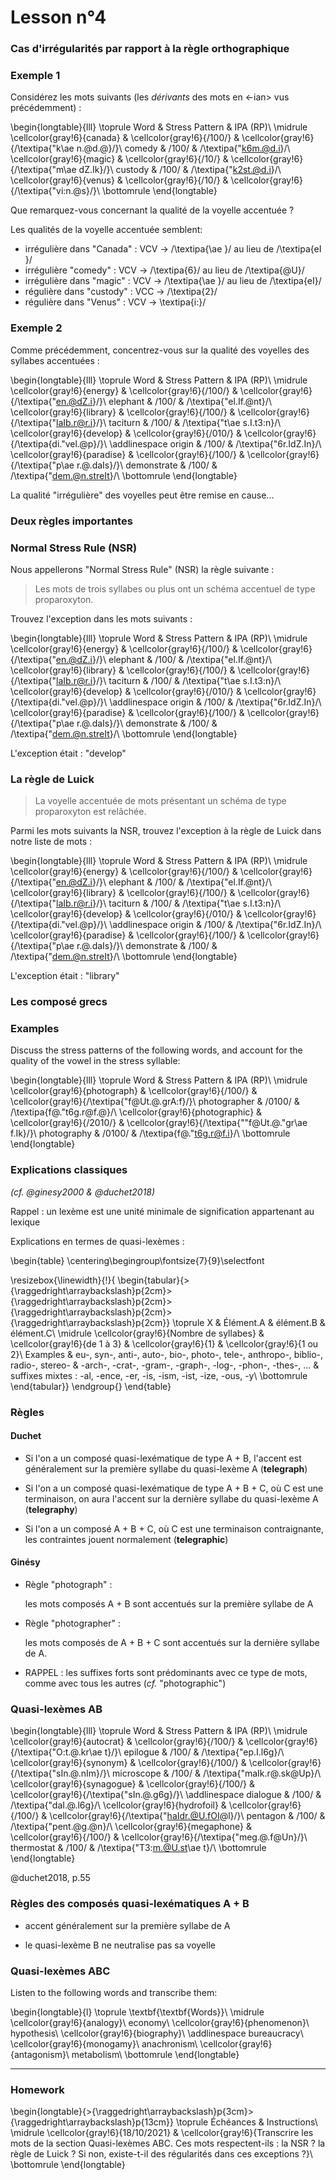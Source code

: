 # Lesson n°4



### Cas d'irrégularités par rapport à la règle orthographique

### Exemple 1

Considérez les mots suivants (les *dérivants* des mots en <-ian> vus précédemment) :


\begin{longtable}{lll}
\toprule
Word & Stress Pattern & IPA (RP)\\
\midrule
\cellcolor{gray!6}{canada} & \cellcolor{gray!6}{/100/} & \cellcolor{gray!6}{/\textipa{"k\ae n.@d.@}/}\\
comedy & /100/ & /\textipa{"k6m.@d.i}/\\
\cellcolor{gray!6}{magic} & \cellcolor{gray!6}{/10/} & \cellcolor{gray!6}{/\textipa{"m\ae dZ.Ik}/}\\
custody & /100/ & /\textipa{"k2st.@d.i}/\\
\cellcolor{gray!6}{venus} & \cellcolor{gray!6}{/10/} & \cellcolor{gray!6}{/\textipa{"vi:n.@s}/}\\
\bottomrule
\end{longtable}

Que remarquez-vous concernant la qualité de la voyelle accentuée ?



Les qualités de la voyelle accentuée semblent:
 
* irrégulière dans "Canada" : VCV $\rightarrow$ /\textipa{\ae }/ au lieu de /\textipa{eI
  }/ 
* irrégulière "comedy" : VCV $\rightarrow$  /\textipa{6}/ au lieu de /\textipa{@U}/ 
* irrégulière dans "magic" : VCV $\rightarrow$  /\textipa{\ae }/ au lieu de /\textipa{eI}/ 
* régulière dans "custody" : VCC $\rightarrow$  /\textipa{2}/ 
* régulière dans "Venus" : VCV $\rightarrow$  \textipa{i:}/ 
 


### Exemple 2

Comme précédemment,  concentrez-vous sur la qualité des voyelles des syllabes accentuées :

\begin{longtable}{lll}
\toprule
Word & Stress Pattern & IPA (RP)\\
\midrule
\cellcolor{gray!6}{energy} & \cellcolor{gray!6}{/100/} & \cellcolor{gray!6}{/\textipa{"en.@dZ.i}/}\\
elephant & /100/ & /\textipa{"el.If.@nt}/\\
\cellcolor{gray!6}{library} & \cellcolor{gray!6}{/100/} & \cellcolor{gray!6}{/\textipa{"laIb.r@r.i}/}\\
taciturn & /100/ & /\textipa{"t\ae s.I.t3:n}/\\
\cellcolor{gray!6}{develop} & \cellcolor{gray!6}{/010/} & \cellcolor{gray!6}{/\textipa{di."vel.@p}/}\\
\addlinespace
origin & /100/ & /\textipa{"6r.IdZ.In}/\\
\cellcolor{gray!6}{paradise} & \cellcolor{gray!6}{/100/} & \cellcolor{gray!6}{/\textipa{"p\ae r.@.daIs}/}\\
demonstrate & /100/ & /\textipa{"dem.@n.streIt}/\\
\bottomrule
\end{longtable}

La qualité "irrégulière" des voyelles peut être remise en cause...


 
### Deux règles importantes

### Normal Stress Rule (NSR)

Nous appellerons "Normal Stress Rule" (NSR) la règle suivante :

> Les mots de trois syllabes ou plus ont un schéma accentuel de type proparoxyton.



Trouvez l'exception dans les mots suivants :
 

\begin{longtable}{lll}
\toprule
Word & Stress Pattern & IPA (RP)\\
\midrule
\cellcolor{gray!6}{energy} & \cellcolor{gray!6}{/100/} & \cellcolor{gray!6}{/\textipa{"en.@dZ.i}/}\\
elephant & /100/ & /\textipa{"el.If.@nt}/\\
\cellcolor{gray!6}{library} & \cellcolor{gray!6}{/100/} & \cellcolor{gray!6}{/\textipa{"laIb.r@r.i}/}\\
taciturn & /100/ & /\textipa{"t\ae s.I.t3:n}/\\
\cellcolor{gray!6}{develop} & \cellcolor{gray!6}{/010/} & \cellcolor{gray!6}{/\textipa{di."vel.@p}/}\\
\addlinespace
origin & /100/ & /\textipa{"6r.IdZ.In}/\\
\cellcolor{gray!6}{paradise} & \cellcolor{gray!6}{/100/} & \cellcolor{gray!6}{/\textipa{"p\ae r.@.daIs}/}\\
demonstrate & /100/ & /\textipa{"dem.@n.streIt}/\\
\bottomrule
\end{longtable}



L'exception était : "develop"
 


### La règle de Luick

> La voyelle accentuée de mots présentant un schéma de type proparoxyton est relâchée.



Parmi les mots suivants la NSR, trouvez l'exception à la règle de Luick dans notre liste de mots :
 

\begin{longtable}{lll}
\toprule
Word & Stress Pattern & IPA (RP)\\
\midrule
\cellcolor{gray!6}{energy} & \cellcolor{gray!6}{/100/} & \cellcolor{gray!6}{/\textipa{"en.@dZ.i}/}\\
elephant & /100/ & /\textipa{"el.If.@nt}/\\
\cellcolor{gray!6}{library} & \cellcolor{gray!6}{/100/} & \cellcolor{gray!6}{/\textipa{"laIb.r@r.i}/}\\
taciturn & /100/ & /\textipa{"t\ae s.I.t3:n}/\\
\cellcolor{gray!6}{develop} & \cellcolor{gray!6}{/010/} & \cellcolor{gray!6}{/\textipa{di."vel.@p}/}\\
\addlinespace
origin & /100/ & /\textipa{"6r.IdZ.In}/\\
\cellcolor{gray!6}{paradise} & \cellcolor{gray!6}{/100/} & \cellcolor{gray!6}{/\textipa{"p\ae r.@.daIs}/}\\
demonstrate & /100/ & /\textipa{"dem.@n.streIt}/\\
\bottomrule
\end{longtable}



L'exception était : "library"



### Les composé grecs

### Examples

Discuss the stress patterns of the following words, and account for the quality of the 
vowel in the stress syllable:


\begin{longtable}{lll}
\toprule
Word & Stress Pattern & IPA (RP)\\
\midrule
\cellcolor{gray!6}{photograph} & \cellcolor{gray!6}{/100/} & \cellcolor{gray!6}{/\textipa{"f@Ut.@.grA:f}/}\\
photographer & /0100/ & /\textipa{f@."t6g.r@f.@}/\\
\cellcolor{gray!6}{photographic} & \cellcolor{gray!6}{/2010/} & \cellcolor{gray!6}{/\textipa{""f@Ut.@."gr\ae f.Ik}/}\\
photography & /0100/ & /\textipa{f@."t6g.r@f.i}/\\
\bottomrule
\end{longtable}



### Explications classiques 

*(cf. @ginesy2000 & @duchet2018)*

Rappel : un lexème est une unité minimale de signification appartenant au lexique

Explications en termes de quasi-lexèmes :



\begin{table}
\centering\begingroup\fontsize{7}{9}\selectfont

\resizebox{\linewidth}{!}{
\begin{tabular}{>{\raggedright\arraybackslash}p{2cm}>{\raggedright\arraybackslash}p{2cm}>{\raggedright\arraybackslash}p{2cm}>{\raggedright\arraybackslash}p{2cm}}
\toprule
X & Élément.A & élément.B & élément.C\\
\midrule
\cellcolor{gray!6}{Nombre de syllabes} & \cellcolor{gray!6}{de 1 à 3} & \cellcolor{gray!6}{1} & \cellcolor{gray!6}{1 ou 2}\\
Examples & eu-, syn-, anti-, auto-, bio-, photo-, tele-, anthropo-, biblio-, radio-, stereo- & -arch-, -crat-, -gram-, -graph-, -log-, -phon-, -thes-, ... & suffixes mixtes : -al, -ence, -er, -is, -ism, -ist, -ize, -ous, -y\\
\bottomrule
\end{tabular}}
\endgroup{}
\end{table}



### Règles 

#### Duchet

* Si l'on a un composé quasi-lexématique de type A + B, l'accent est généralement sur la première syllabe du quasi-lexème A (**telegraph**)

* Si l'on a un composé quasi-lexématique de type A + B + C, où C est une terminaison, on aura l'accent sur la dernière syllabe du quasi-lexème A (**telegraphy**)

* Si l'on a un composé A + B + C, où C est une terminaison contraignante, les contraintes jouent normalement (**telegraphic**)



#### Ginésy

* Règle "photograph" :

  les mots composés A + B sont accentués sur la première syllabe de A

* Règle "photographer" :

  les mots composés de A + B + C sont accentués sur la dernière syllabe de A.

* RAPPEL : les suffixes forts sont prédominants avec ce type de mots, comme avec tous les autres (*cf.* "photographic")



### Quasi-lexèmes AB


\begin{longtable}{lll}
\toprule
Word & Stress Pattern & IPA (RP)\\
\midrule
\cellcolor{gray!6}{autocrat} & \cellcolor{gray!6}{/100/} & \cellcolor{gray!6}{/\textipa{"O:t.@.kr\ae t}/}\\
epilogue & /100/ & /\textipa{"ep.I.l6g}/\\
\cellcolor{gray!6}{synonym} & \cellcolor{gray!6}{/100/} & \cellcolor{gray!6}{/\textipa{"sIn.@.nIm}/}\\
microscope & /100/ & /\textipa{"maIk.r@.sk@Up}/\\
\cellcolor{gray!6}{synagogue} & \cellcolor{gray!6}{/100/} & \cellcolor{gray!6}{/\textipa{"sIn.@.g6g}/}\\
\addlinespace
dialogue & /100/ & /\textipa{"daI.@.l6g}/\\
\cellcolor{gray!6}{hydrofoil} & \cellcolor{gray!6}{/100/} & \cellcolor{gray!6}{/\textipa{"haIdr.@U.fOI@l}/}\\
pentagon & /100/ & /\textipa{"pent.@g.@n}/\\
\cellcolor{gray!6}{megaphone} & \cellcolor{gray!6}{/100/} & \cellcolor{gray!6}{/\textipa{"meg.@.f@Un}/}\\
thermostat & /100/ & /\textipa{"T3:m.@U.st\ae t}/\\
\bottomrule
\end{longtable}



@duchet2018, p.55

### Règles des composés quasi-lexématiques A + B

* accent généralement sur la première syllabe de A

* le quasi-lexème B ne neutralise pas sa voyelle



### Quasi-lexèmes ABC

Listen to the following words and transcribe them:



 
\begin{longtable}{l}
\toprule
\textbf{\textbf{Words}}\\
\midrule
\cellcolor{gray!6}{analogy}\\
economy\\
\cellcolor{gray!6}{phenomenon}\\
hypothesis\\
\cellcolor{gray!6}{biography}\\
\addlinespace
bureaucracy\\
\cellcolor{gray!6}{monogamy}\\
anachronism\\
\cellcolor{gray!6}{antagonism}\\
metabolism\\
\bottomrule
\end{longtable} 

---

### Homework


\begin{longtable}{>{\raggedright\arraybackslash}p{3cm}>{\raggedright\arraybackslash}p{13cm}}
\toprule
Échéances & Instructions\\
\midrule
\cellcolor{gray!6}{18/10/2021} & \cellcolor{gray!6}{Transcrire les mots de la section Quasi-lexèmes ABC. Ces mots respectent-ils : la NSR ? la règle de Luick ? Si non, existe-t-il des régularités dans ces exceptions ?}\\
\bottomrule
\end{longtable}
